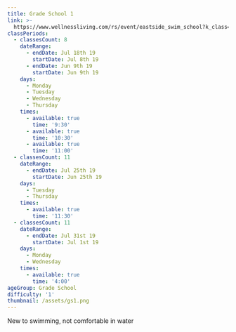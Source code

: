 ```yaml
---
title: Grade School 1
link: >-
  https://www.wellnessliving.com/rs/event/eastside_swim_school?k_class=136800&k_class_tab=10910
classPeriods:
  - classesCount: 8
    dateRange:
      - endDate: Jul 18th 19
        startDate: Jul 8th 19
      - endDate: Jun 9th 19
        startDate: Jun 9th 19
    days:
      - Monday
      - Tuesday
      - Wednesday
      - Thursday
    times:
      - available: true
        time: '9:30'
      - available: true
        time: '10:30'
      - available: true
        time: '11:00'
  - classesCount: 11
    dateRange:
      - endDate: Jul 25th 19
        startDate: Jun 25th 19
    days:
      - Tuesday
      - Thursday
    times:
      - available: true
        time: '11:30'
  - classesCount: 11
    dateRange:
      - endDate: Jul 31st 19
        startDate: Jul 1st 19
    days:
      - Monday
      - Wednesday
    times:
      - available: true
        time: '4:00'
ageGroup: Grade School
difficulty: '1'
thumbnail: /assets/gs1.png
---
```

New to swimming, not comfortable in water
